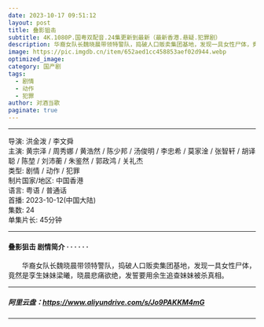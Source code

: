 ```yaml
---
date: 2023-10-17 09:51:12
layout: post
title: 叠影狙击
subtitle: 4K.1080P.国粤双配音.24集更新到最新（最新香港.悬疑.犯罪剧）
description: 华裔女队长魏晓晨带领特警队，捣破人口贩卖集团基地，发现一具女性尸体，竟然是孪生妹妹梁曦，晓晨悲痛欲绝，发誓要用余生追查妹妹被杀真相.....
image: https://pic.imgdb.cn/item/652aed1cc458853aef02d944.webp
optimized_image: 
category: 国产剧
tags:
  - 剧情
  - 动作
  - 犯罪
author: 对酒当歌
paginate: true
---
```


---

导演: 洪金泼 / 李文舜  
主演: 黄宗泽 / 周秀娜 / 黄浩然 / 陈少邦 / 汤俊明 / 李忠希 / 莫家淦 / 张智轩 / 胡译聪 / 陈堃 / 刘沛蘅 / 朱鉴然 / 郭政鸿 / 关礼杰  
类型: 剧情 / 动作 / 犯罪  
制片国家/地区: 中国香港  
语言: 粤语  /  普通话  
首播: 2023-10-12(中国大陆)  
集数: 24  
单集片长: 45分钟  

---

#### 叠影狙击 剧情简介 · · · · · ·

　　华裔女队长魏晓晨带领特警队，捣破人口贩卖集团基地，发现一具女性尸体，竟然是孪生妹妹梁曦，晓晨悲痛欲绝，发誓要用余生追查妹妹被杀真相。

---

##### 阿里云盘：<https://www.aliyundrive.com/s/Jo9PAKKM4mG>

---
